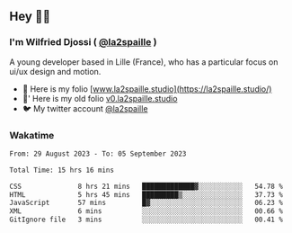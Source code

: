 ## Hey 👋🏾
### I'm Wilfried Djossi ( <a href="https://twitter.com/la2spaille/" target="_blank">@la2spaille</a> )
A young developer based in Lille (France), who has a particular focus on ui/ux design and motion.

- 🎨 Here is my folio [www.la2spaille.studio](https://la2spaille.studio/)
- 🎨' Here is my old folio [v0.la2spaille.studio](https://v0.la2spaille.studio/)
- 🐦 My twitter account [@la2spaille](https://twitter.com/la2spaille/)

### Wakatime
<!--START_SECTION:waka-->

```txt
From: 29 August 2023 - To: 05 September 2023

Total Time: 15 hrs 16 mins

CSS              8 hrs 21 mins   █████████████▓░░░░░░░░░░░   54.78 %
HTML             5 hrs 45 mins   █████████▒░░░░░░░░░░░░░░░   37.73 %
JavaScript       57 mins         █▓░░░░░░░░░░░░░░░░░░░░░░░   06.23 %
XML              6 mins          ░░░░░░░░░░░░░░░░░░░░░░░░░   00.66 %
GitIgnore file   3 mins          ░░░░░░░░░░░░░░░░░░░░░░░░░   00.41 %
```

<!--END_SECTION:waka-->
<!--
**la2spaille/la2spaille** is a ✨ _special_ ✨ repository because its `README.md` (this file) appears on your GitHub profile.

Here are some ideas to get you started:

- 🔭 I’m currently working on ...
- 🌱 I’m currently learning ...
- 👯 I’m looking to collaborate on ...
- 🤔 I’m looking for help with ...
- 💬 Ask me about ...
- 📫 How to reach me: ...
- 😄 Pronouns: ...
- ⚡ Fun fact: ...
-->
